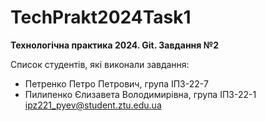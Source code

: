 # TechPrakt2024Task1
**Технологічна практика 2024. Git. Завдання №2**

Список студентів, які виконали завдання:
* Петренко Петро Петрович, група ІПЗ-22-7
* Пилипенко Єлизавета Володимирівна, група ІПЗ-22-1
ipz221_pyev@student.ztu.edu.ua
